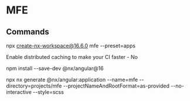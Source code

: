 # MFE

## Commands

npx create-nx-workspace@16.6.0 mfe --preset=apps

Enable distributed caching to make your CI faster - No

npm install --save-dev @nx/angular@16

npx nx generate @nx/angular:application --name=mfe --directory=projects/mfe --projectNameAndRootFormat=as-provided --no-interactive --style=scss
